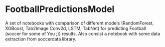 # FootballPredictionsModel
A set of notebooks with comparison of different models (RandomForest, XGBoost, Tab2Image Conv2d, LSTM, TabNet) for predicting Football (soccer for some of You ;)) results. Also consist a notebook with some data extraction from soccerdata library.
